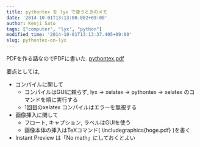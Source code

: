 ```yaml
---
title: pythontex を lyx で使うときのメモ
date: '2014-10-01T13:13:00.002+09:00'
author: Kenji Sato
tags: ["computer", "lyx", "python"]
modified_time: '2014-10-01T13:13:37.405+09:00'
slug: pythontex-on-lyx
---
```


<p>PDFを作る話なのでPDFに書いた.  <a href="https://dl.dropboxusercontent.com/u/1028642/files/pythontex.pdf">pythontex.pdf</a></p> <p>要点としては, </p><ul><li>コンパイルに関して <ul>  <li>コンパイルはGUIに頼らず, lyx -> xelatex -> pythontex -> xelatex のコマンドを順に実行する</li>  <li>1回目のxelatex コンパイルはエラーを無視する</li></ul><li>画像挿入に関して <ul>  <li>フロート, キャプション, ラベルはGUIを使う</li>  <li> 画像本体の挿入はTeXコマンド( \includegraphics{hoge.pdf} )を書く</li></ul></li><li>Instant Preview は「No math」にしておくとよい</li></ul> 